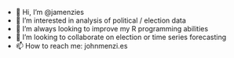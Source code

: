 - 👋 Hi, I’m @jamenzies
- 👀 I’m interested in analysis of political / election data
- 🌱 I’m always looking to improve my R programming abilities
- 💞️ I’m looking to collaborate on election or time series forecasting
- 📫 How to reach me: johnmenzi.es

<!---
jamenzies/jamenzies is a ✨ special ✨ repository because its `README.md` (this file) appears on your GitHub profile.
You can click the Preview link to take a look at your changes.
--->
